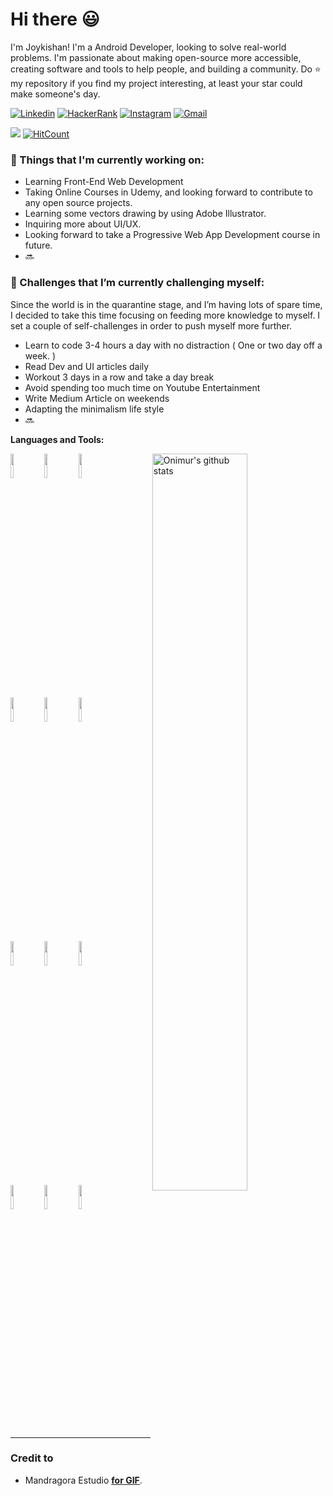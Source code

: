 # Hi there :smiley:

I'm Joykishan! I'm a Android Developer, looking to solve real-world problems. I'm passionate about making open-source more accessible, creating software and tools to help people, and building a community. Do ⭐ my repository if you find my project interesting, at least your star could make someone's day.

<!-- Your badges
You can use the website to generate badges: https://shields.io/
-->

[![Linkedin](https://img.shields.io/badge/-LinkedIn-blue?style=flat&logo=Linkedin&logoColor=white)](https://www.linkedin.com/in/JoykishanSharma)
[![HackerRank](https://img.shields.io/badge/-Medium-black?style=flat&logo=Medium&logoColor=white)](https://www.hackerrank.com/Joykishan)
[![Instagram](https://img.shields.io/badge/-Instagram-c13584?style=flat&labelColor=c13584&logo=instagram&logoColor=white)](https://www.instagram.com/joykishan_sharma)
[![Gmail](https://img.shields.io/badge/-Gmail-c14438?style=flat&logo=Gmail&logoColor=white)](mailto:joykishan120@gmail.com)

![](https://komarev.com/ghpvc/?username=joykishansharma&style=flat)
[![HitCount](http://hits.dwyl.com/joykishansharma/https://githubcom/JoykishanSharma/JoykishanSharma.svg)](http://hits.dwyl.com/joykishansharma/https://githubcom/JoykishanSharma/JoykishanSharma)

### 💼  Things that I'm currently working on: 
* Learning Front-End Web Development
* Taking Online Courses in Udemy, and looking forward to contribute to any open source projects. 
* Learning some vectors drawing by using Adobe Illustrator.
* Inquiring more about UI/UX.  
* Looking forward to take a Progressive Web App Development course in future. 
* 🔜

### 🌱 Challenges that I’m currently challenging myself:
Since the world is in the quarantine stage, and I’m having lots of spare time, I decided to take this time focusing on feeding more knowledge to myself. I set a couple of self-challenges in order to push myself more further. 

* Learn to code 3-4 hours a day with no distraction ( One or two day off a week. ) 
* Read Dev and UI articles daily
* Workout 3 days in a row and take a day break 
* Avoid spending too much time on Youtube Entertainment
* Write Medium Article on weekends
* Adapting the minimalism life style
* 🔜

 
 **Languages and Tools:** 
<p>
  <a href="https://github.com/onimur/handle-path-oz">
    <img width="55%" align="right" alt="Onimur's github stats" 
         src="https://github-readme-stats.vercel.app/api?username=joykishansharma&show_icons=true&hide_border=true" />
  </a>
  
  <code><img width="10%" src="https://www.vectorlogo.zone/logos/java/java-ar21.svg"></code>
  <code><img width="10%" src="https://www.vectorlogo.zone/logos/kotlinlang/kotlinlang-ar21.svg"></code>
  <code><img width="10%" src="https://www.vectorlogo.zone/logos/android/android-ar21.svg"></code>
  <br />
  <code><img width="10%" src="https://www.vectorlogo.zone/logos/gradle/gradle-ar21.svg"></code>
  <code><img width="10%" src="https://www.vectorlogo.zone/logos/circleci/circleci-ar21.svg"></code>
  <code><img width="10%" src="https://www.vectorlogo.zone/logos/json/json-ar21.svg"></code>
  <br />
  <code><img width="10%" src="https://www.vectorlogo.zone/logos/mysql/mysql-ar21.svg"></code>
  <code><img width="10%" src="https://www.vectorlogo.zone/logos/sqlite/sqlite-ar21.svg"></code>
  <code><img width="10%" src="https://www.vectorlogo.zone/logos/firebase/firebase-ar21.svg"></code>
  <br />
  <code><img width="10%" src="https://www.vectorlogo.zone/logos/git-scm/git-scm-ar21.svg"></code>
  <code><img width="10%" src="https://www.vectorlogo.zone/logos/yaml/yaml-ar21.svg"></code>
  <code><img width="10%" src="https://www.vectorlogo.zone/logos/gnu_bash/gnu_bash-ar21.svg"></code>
</p>

---

### Credit to 
-  Mandragora Estudio [**for GIF**](https://dribbble.com/shots/9344637-working-hard). 



<!--
**JoykishanSharma/JoykishanSharma** is a ✨ _special_ ✨ repository because its `README.md` (this file) appears on your GitHub profile.

Here are some ideas to get you started:

- 🔭 I’m currently working on ...
- 🌱 I’m currently learning ...
- 👯 I’m looking to collaborate on ...
- 🤔 I’m looking for help with ...
- 💬 Ask me about ...
- 📫 How to reach me: ...
- 😄 Pronouns: ...
- ⚡ Fun fact: ...
-->
